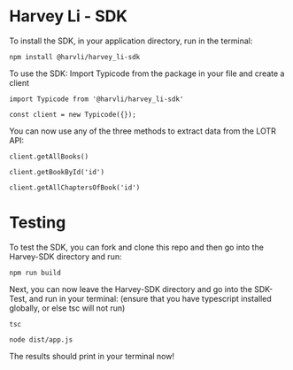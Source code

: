 # Harvey Li - SDK

To install the SDK, in your application directory, run in the terminal:

```
npm install @harvli/harvey_li-sdk
```

To use the SDK:
Import Typicode from the package in your file and create a client

```
import Typicode from '@harvli/harvey_li-sdk'

const client = new Typicode({});
```

You can now use any of the three methods to extract data from the LOTR API:

```
client.getAllBooks()

client.getBookById('id')

client.getAllChaptersOfBook('id')
```

# Testing
To test the SDK, you can fork and clone this repo and then go into the Harvey-SDK directory and run:

```
npm run build
```

Next, you can now leave the Harvey-SDK directory and go into the SDK-Test, and run in your terminal: (ensure that you have typescript installed globally, or else tsc will not run)

```
tsc

node dist/app.js
```

The results should print in your terminal now!
